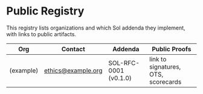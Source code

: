 # Public Registry

This registry lists organizations and which Sol addenda they implement, with links to public artifacts.

| Org | Contact | Addenda | Public Proofs |
|-----|---------|---------|---------------|
| (example) | ethics@example.org | SOL-RFC-0001 (v0.1.0) | link to signatures, OTS, scorecards |
